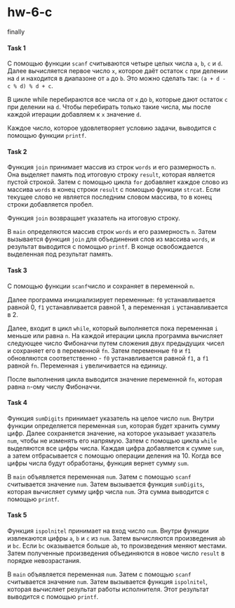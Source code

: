 # hw-6-c
finally

#### Task 1
C помощью функции `scanf` считываются четыре целых числа `a`, `b`, `c` и `d`. Далее вычисляется первое число `x`, которое даёт остаток `c` при делении на `d` и находится в диапазоне от `a` до `b`. Это можно сделать так: `(a + d - c % d) % d + c`.

В цикле while перебираются все числа от `x` до `b`, которые дают остаток `c` при делении на `d`. Чтобы перебирать только такие числа, мы после каждой итерации добавляем к `x` значение `d`.

Каждое число, которое удовлетворяет условию задачи, выводится с помощью функции `printf`.

#### Task 2
Функция `join` принимает массив из строк `words` и его размерность `n`. Она выделяет память под итоговую строку `result`, которая является пустой строкой. Затем с помощью цикла `for` добавляет каждое слово из массива `words` в конец строки `result` с помощью функции `strcat`. Если текущее слово не является последним словом массива, то в конец строки добавляется пробел.

Функция `join` возвращает указатель на итоговую строку.

В `main` определяются массив строк `words` и его размерность `n`. Затем вызывается функция `join` для объединения слов из массива `words`, и результат выводится с помощью `printf`. В конце освобождается выделенная под результат память.

#### Task 3
C помощью функции `scanf`число  и сохраняет в переменной `n`.

Далее программа инициализирует переменные: `f0` устанавливается равной 0, `f1` устанавливается равной 1, а переменная `i` устанавливается в 2.

Далее, входит в цикл `while`, который выполняется пока переменная `i` меньше или равна `n`. На каждой итерации цикла программа вычисляет следующее число Фибоначчи путем сложения двух предыдущих чисел и сохраняет его в переменной `fn`. Затем переменные `f0` и `f1` обновляются соответственно - `f0` устанавливается равной `f1`, а `f1` равной `fn`. Переменная `i` увеличивается на единицу.

После выполнения цикла выводится значение переменной `fn`, которая равна `n`-ому числу Фибоначчи.

#### Task 4
Функция `sumDigits` принимает указатель на целое число `num`. Внутри функции определяется переменная `sum`, которая будет хранить сумму цифр. Далее сохраняется значение, на которое указывает указатель `num`, чтобы не изменять его напрямую. Затем с помощью цикла `while` выделяются всe цифры числа. Каждая цифра добавляется к сумме `sum`, а затем отбрасывается с помощью операции деления на 10. Когда все цифры числа будут обработаны, функция вернет сумму `sum`.

В `main` объявляется переменная `num`. Затем с помощью `scanf` считывается значение `num`. Затем вызывается функция `sumDigits`, которая вычисляет сумму цифр числа `num`. Эта сумма выводится с помощью `printf`.

#### Task 5
Функция `ispolnitel` принимает на вход число `num`. Внутри функции извлекаются цифры `a`, `b` и `c` из `num`. Затем вычисляются произведения `ab` и `bc`. Если `bc` оказывается больше `ab`, то произведения меняют местами. Затем полученные произведения объединяются в новое число `result` в порядке невозрастания.

В `main` объявляется переменная `num`. Затем с помощью `scanf` считывается значение `num`. Затем вызывается функция `ispolnitel`, которая вычисляет результат работы исполнителя. Этот результат выводится с помощью `printf`.
